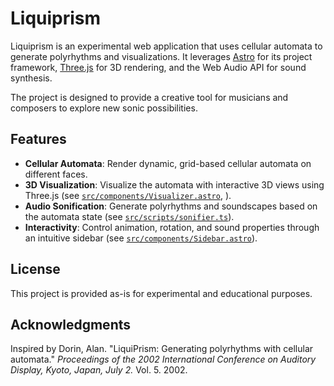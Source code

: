 # Liquiprism

Liquiprism is an experimental web application that uses cellular automata to generate polyrhythms and visualizations. It leverages [Astro](https://astro.build/) for its project framework, [Three.js](https://threejs.org/) for 3D rendering, and the Web Audio API for sound synthesis. 

The project is designed to provide a creative tool for musicians and composers to explore new sonic possibilities.

## Features

- **Cellular Automata**: Render dynamic, grid-based cellular automata on different faces.
- **3D Visualization**: Visualize the automata with interactive 3D views using Three.js (see [`src/components/Visualizer.astro`](src/components/Visualizer.astro), ).
- **Audio Sonification**: Generate polyrhythms and soundscapes based on the automata state (see [`src/scripts/sonifier.ts`](src/scripts/sonifier.ts)).
- **Interactivity**: Control animation, rotation, and sound properties through an intuitive sidebar (see [`src/components/Sidebar.astro`](src/components/Sidebar.astro)).

## License

This project is provided as-is for experimental and educational purposes.

## Acknowledgments

Inspired by Dorin, Alan. "LiquiPrism: Generating polyrhythms with cellular automata." _Proceedings of the 2002 International Conference on Auditory Display, Kyoto, Japan, July 2._ Vol. 5. 2002.